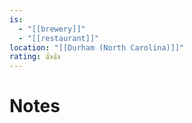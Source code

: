```yaml
---
is:
  - "[[brewery]]"
  - "[[restaurant]]"
location: "[[Durham (North Carolina)]]"
rating: 👍👍
---
```

# Notes
